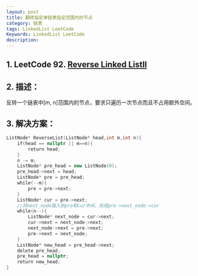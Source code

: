 ```yaml
---
layout: post
title: 翻转指定单链表指定范围内的节点
category: 链表
tags: LinkedList LeetCode
Keywords: LinkedList LeetCode
description:
---
```

## 1. LeetCode 92. [Reverse Linked ListII](https://leetcode.com/problems/reverse-linked-list-ii/description/)
## 2. 描述：
反转一个链表中[m, n]范围内的节点，要求只遍历一次节点而且不占用额外空间。
## 3. 解决方案：
``` c++
ListNode* ReverseList(ListNode* head,int m,int n){
    if(head == nullptr || m==n){
        return head;
    }
    n -= m;
    ListNode* pre_head = new ListNode(0);
    pre_head->next = head;
    ListNode* pre = pre_head;
    while(--m){
        pre = pre->next;
    }
    ListNode* cur = pre->next;
    //将next_node插入到pre和cur中间，形成pre->next_node->cur
    while(n--){
        ListNode* next_node = cur->next;
        cur->next = next_node->next;
        next_node->next = pre->next;
        pre->next = next_node;
    }
    ListNode* new_head = pre_head->next;
    delete pre_head;
    pre_head = nullptr;
    return new_head;
}
```
